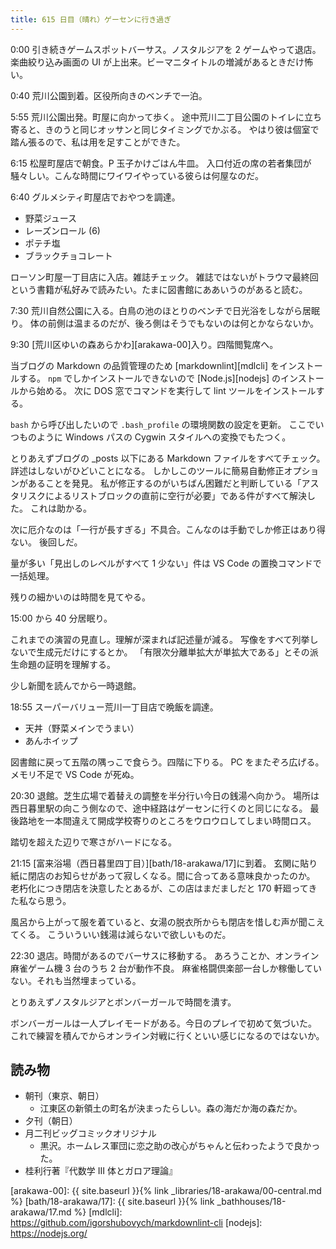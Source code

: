 ```yaml
---
title: 615 日目（晴れ）ゲーセンに行き過ぎ
---
```


0:00 引き続きゲームスポットバーサス。ノスタルジアを 2 ゲームやって退店。
楽曲絞り込み画面の UI が上出来。ビーマニタイトルの増減があるときだけ怖い。

0:40 荒川公園到着。区役所向きのベンチで一泊。

5:55 荒川公園出発。町屋に向かって歩く。
途中荒川二丁目公園のトイレに立ち寄ると、きのうと同じオッサンと同じタイミングでかぶる。
やはり彼は個室で踏ん張るので、私は用を足すことができた。

6:15 松屋町屋店で朝食。P 玉子かけごはん牛皿。
入口付近の席の若者集団が騒々しい。こんな時間にワイワイやっている彼らは何屋なのだ。

6:40 グルメシティ町屋店でおやつを調達。

* 野菜ジュース
* レーズンロール (6)
* ポテチ塩
* ブラックチョコレート

ローソン町屋一丁目店に入店。雑誌チェック。
雑誌ではないがトラウマ最終回という書籍が私好みで読みたい。たまに図書館にああいうのがあると読む。

7:30 荒川自然公園に入る。白鳥の池のほとりのベンチで日光浴をしながら居眠り。
体の前側は温まるのだが、後ろ側はそうでもないのは何とかならないか。

9:30 [荒川区ゆいの森あらかわ][arakawa-00]入り。四階閲覧席へ。

当ブログの Markdown の品質管理のため [markdownlint][mdlcli] をインストールする。
`npm` でしかインストールできないので [Node.js][nodejs] のインストールから始める。
次に DOS 窓でコマンドを実行して lint ツールをインストールする。

`bash` から呼び出したいので `.bash_profile` の環境関数の設定を更新。
ここでいつものように Windows パスの Cygwin スタイルへの変換でもたつく。

とりあえずブログの _posts 以下にある Markdown ファイルをすべてチェック。
詳述はしないがひどいことになる。
しかしこのツールに簡易自動修正オプションがあることを発見。
私が修正するのがいちばん困難だと判断している「アスタリスクによるリストブロックの直前に空行が必要」である件がすべて解決した。
これは助かる。

次に厄介なのは「一行が長すぎる」不具合。こんなのは手動でしか修正はあり得ない。
後回しだ。

量が多い「見出しのレベルがすべて 1 少ない」件は VS Code の置換コマンドで一括処理。

残りの細かいのは時間を見てやる。

15:00 から 40 分居眠り。

これまでの演習の見直し。理解が深まれば記述量が減る。
写像をすべて列挙しないで生成元だけにするとか。
「有限次分離単拡大が単拡大である」とその派生命題の証明を理解する。

少し新聞を読んでから一時退館。

18:55 スーパーバリュー荒川一丁目店で晩飯を調達。

* 天丼（野菜メインでうまい）
* あんホイップ

図書館に戻って五階の隅っこで食らう。四階に下りる。
PC をまたぞろ広げる。メモリ不足で VS Code が死ぬ。

20:30 退館。芝生広場で着替えの調整を半分行い今日の銭湯へ向かう。
場所は西日暮里駅の向こう側なので、途中経路はゲーセンに行くのと同じになる。
最後路地を一本間違えて開成学校寄りのところをウロウロしてしまい時間ロス。

踏切を超えた辺りで寒さがハードになる。

21:15 [富来浴場（西日暮里四丁目）][bath/18-arakawa/17]に到着。
玄関に貼り紙に閉店のお知らせがあって寂しくなる。間に合ってある意味良かったのか。
老朽化につき閉店を決意したとあるが、この店はまだましだと 170 軒廻ってきた私なら思う。

風呂から上がって服を着ていると、女湯の脱衣所からも閉店を惜しむ声が聞こえてくる。
こういういい銭湯は減らないで欲しいものだ。

22:30 退店。時間があるのでバーサスに移動する。
あろうことか、オンライン麻雀ゲーム機 3 台のうち 2 台が動作不良。
麻雀格闘倶楽部一台しか稼働していない。それも当然埋まっている。

とりあえずノスタルジアとボンバーガールで時間を潰す。

ボンバーガールは一人プレイモードがある。今日のプレイで初めて気づいた。
これで練習を積んでからオンライン対戦に行くといい感じになるのではないか。

## 読み物

* 朝刊（東京、朝日）
  * 江東区の新領土の町名が決まったらしい。森の海だか海の森だか。
* 夕刊（朝日）
* 月二刊ビッグコミックオリジナル
  * 黒沢。ホームレス軍団に恋之助の改心がちゃんと伝わったようで良かった。
* 桂利行著『代数学 III 体とガロア理論』

[arakawa-00]: {{ site.baseurl }}{% link _libraries/18-arakawa/00-central.md %}
[bath/18-arakawa/17]: {{ site.baseurl }}{% link _bathhouses/18-arakawa/17.md %}
[mdlcli]: <https://github.com/igorshubovych/markdownlint-cli>
[nodejs]: <https://nodejs.org/>
